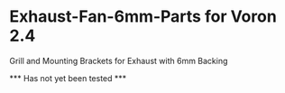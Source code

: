 # Exhaust-Fan-6mm-Parts for Voron 2.4

Grill and Mounting Brackets for Exhaust with 6mm Backing

*** Has not yet been tested ***
